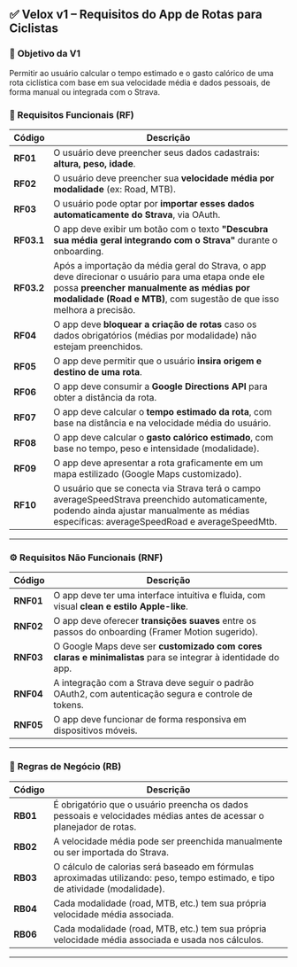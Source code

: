 ## ✅ Velox v1 – Requisitos do App de Rotas para Ciclistas


### 📌 **Objetivo da V1**

Permitir ao usuário calcular o tempo estimado e o gasto calórico de uma rota ciclística com base em sua velocidade média e dados pessoais, de forma manual ou integrada com o Strava.

### 🧩 Requisitos Funcionais (RF)

| Código | Descrição |
| --- | --- |
| **RF01** | O usuário deve preencher seus dados cadastrais: **altura, peso, idade**. |
| **RF02** | O usuário deve preencher sua **velocidade média por modalidade** (ex: Road, MTB). |
| **RF03** | O usuário pode optar por **importar esses dados automaticamente do Strava**, via OAuth. |
| **RF03.1** | O app deve exibir um botão com o texto **"Descubra sua média geral integrando com o Strava"** durante o onboarding. |
| **RF03.2** | Após a importação da média geral do Strava, o app deve direcionar o usuário para uma etapa onde ele possa **preencher manualmente as médias por modalidade (Road e MTB)**, com sugestão de que isso melhora a precisão. |
| **RF04** | O app deve **bloquear a criação de rotas** caso os dados obrigatórios (médias por modalidade) não estejam preenchidos. |
| **RF05** | O app deve permitir que o usuário **insira origem e destino de uma rota**. |
| **RF06** | O app deve consumir a **Google Directions API** para obter a distância da rota. |
| **RF07** | O app deve calcular o **tempo estimado da rota**, com base na distância e na velocidade média do usuário. |
| **RF08** | O app deve calcular o **gasto calórico estimado**, com base no tempo, peso e intensidade (modalidade). |
| **RF09** | O app deve apresentar a rota graficamente em um mapa estilizado (Google Maps customizado). |
| **RF10** | O usuário que se conecta via Strava terá o campo averageSpeedStrava preenchido automaticamente, podendo ainda ajustar manualmente as médias específicas: averageSpeedRoad e averageSpeedMtb. |

---

### ⚙️ **Requisitos Não Funcionais (RNF)**

| Código | Descrição |
| --- | --- |
| **RNF01** | O app deve ter uma interface intuitiva e fluida, com visual **clean e estilo Apple-like**. |
| **RNF02** | O app deve oferecer **transições suaves** entre os passos do onboarding (Framer Motion sugerido). |
| **RNF03** | O Google Maps deve ser **customizado com cores claras e minimalistas** para se integrar à identidade do app. |
| **RNF04** | A integração com a Strava deve seguir o padrão OAuth2, com autenticação segura e controle de tokens. |
| **RNF05** | O app deve funcionar de forma responsiva em dispositivos móveis. |

---

### 🧠 **Regras de Negócio (RB)**

| Código | Descrição |
| --- | --- |
| **RB01** | É obrigatório que o usuário preencha os dados pessoais e velocidades médias antes de acessar o planejador de rotas. |
| **RB02** | A velocidade média pode ser preenchida manualmente ou ser importada do Strava. |
| **RB03** | O cálculo de calorias será baseado em fórmulas aproximadas utilizando: peso, tempo estimado, e tipo de atividade (modalidade). |
| **RB04** | Cada modalidade (road, MTB, etc.) tem sua própria velocidade média associada. |
| **RB06** | Cada modalidade (road, MTB, etc.) tem sua própria velocidade média associada e usada nos cálculos. |

---